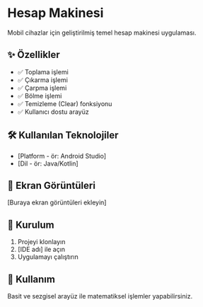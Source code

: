 # Hesap Makinesi

Mobil cihazlar için geliştirilmiş temel hesap makinesi uygulaması.

## ✨ Özellikler

- ✅ Toplama işlemi
- ✅ Çıkarma işlemi
- ✅ Çarpma işlemi
- ✅ Bölme işlemi
- ✅ Temizleme (Clear) fonksiyonu
- ✅ Kullanıcı dostu arayüz

## 🛠️ Kullanılan Teknolojiler

- [Platform - ör: Android Studio]
- [Dil - ör: Java/Kotlin]

## 📱 Ekran Görüntüleri

[Buraya ekran görüntüleri ekleyin]

## 🚀 Kurulum

1. Projeyi klonlayın
2. [IDE adı] ile açın
3. Uygulamayı çalıştırın

## 📝 Kullanım

Basit ve sezgisel arayüz ile matematiksel işlemler yapabilirsiniz.